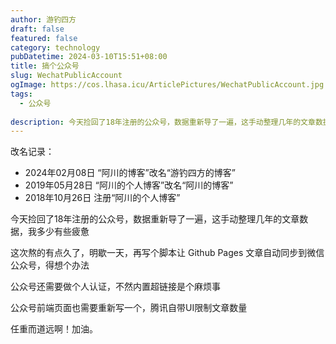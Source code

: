 ```yaml
---
author: 游钓四方
draft: false
featured: false
category: technology
pubDatetime: 2024-03-10T15:51+08:00
title: 搞个公众号
slug: WechatPublicAccount
ogImage: https://cos.lhasa.icu/ArticlePictures/WechatPublicAccount.jpg
tags:
  - 公众号  
  
description: 今天捡回了18年注册的公众号，数据重新导了一遍，这手动整理几年的文章数据，我多少有些疲惫
---
```


改名记录：
- 2024年02月08日 “阿川的博客”改名“游钓四方的博客”
- 2019年05月28日 “阿川的个人博客”改名“阿川的博客”
- 2018年10月26日 注册“阿川的个人博客”

今天捡回了18年注册的公众号，数据重新导了一遍，这手动整理几年的文章数据，我多少有些疲惫

这次熬的有点久了，明歇一天，再写个脚本让 Github Pages 文章自动同步到微信公众号，得想个办法

公众号还需要做个人认证，不然内置超链接是个麻烦事

公众号前端页面也需要重新写一个，腾讯自带UI限制文章数量

任重而道远啊！加油。
